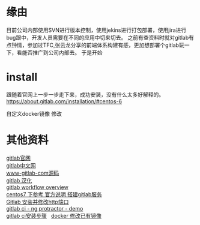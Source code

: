 # 缘由
目前公司内部使用SVN进行版本控制，使用jekins进行打包部署，使用jira进行bug跟中，开发人员需要在不同的应用中切来切去。
之前有查资料时就对gitlab有点钟情，参加过TFC,张云龙分享的前端体系构建有感，更加想部署个gitlab玩一下，看能否推广到公司内部去。
于是开始

# install
跟随着官网上一步一步走下来，成功安装，没有什么太多好解释的。   
https://about.gitlab.com/installation/#centos-6

自定义docker镜像
修改

# 其他资料
[gitlab官网](https://gitlab.com/)   
[gitlab中文网](https://docs.gitlab.com.cn)   
[www-gitlab-com源码](https://gitlab.com/gitlab-com/www-gitlab-com/tree/master)   
[gitlab 汉化](http://www.ywlinux.com/archives/166)   
[gitlab workflow overview](https://www.gitlab.com.cn/2016/10/25/gitlab-workflow-an-overview/)   
[centos7 下参考 官方说明 搭建gitlab服务](https://segmentfault.com/a/1190000008291730)   
[Gitlab 安装并修改http端口](https://low.bi/ubuntu-gitlab/)   
[gitlab ci - ng protractor - demo](https://gitlab.com/planet-innovation/gitlab-ci-angular-webapp)   
[gitlab ci安装步骤](http://www.tuicool.com/articles/iqUzMrq)   
[docker 修改已有镜像](http://edu.cnzz.cn/201509/96952310.shtml)   
